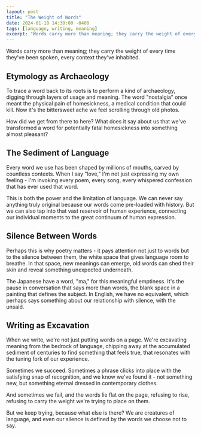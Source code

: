 ```yaml
---
layout: post
title: "The Weight of Words"
date: 2024-01-18 14:30:00 -0400
tags: [language, writing, meaning]
excerpt: "Words carry more than meaning; they carry the weight of every time they've been spoken, every context they've inhabited."
---
```


Words carry more than meaning; they carry the weight of every time they've been spoken, every context they've inhabited.

## Etymology as Archaeology

To trace a word back to its roots is to perform a kind of archaeology, digging through layers of usage and meaning. The word "nostalgia" once meant the physical pain of homesickness, a medical condition that could kill. Now it's the bittersweet ache we feel scrolling through old photos.

How did we get from there to here? What does it say about us that we've transformed a word for potentially fatal homesickness into something almost pleasant?

## The Sediment of Language

Every word we use has been shaped by millions of mouths, carved by countless contexts. When I say "love," I'm not just expressing my own feeling - I'm invoking every poem, every song, every whispered confession that has ever used that word.

This is both the power and the limitation of language. We can never say anything truly original because our words come pre-loaded with history. But we can also tap into that vast reservoir of human experience, connecting our individual moments to the great continuum of human expression.

## Silence Between Words

Perhaps this is why poetry matters - it pays attention not just to words but to the silence between them, the white space that gives language room to breathe. In that space, new meanings can emerge, old words can shed their skin and reveal something unexpected underneath.

The Japanese have a word, "ma," for this meaningful emptiness. It's the pause in conversation that says more than words, the blank space in a painting that defines the subject. In English, we have no equivalent, which perhaps says something about our relationship with silence, with the unsaid.

## Writing as Excavation

When we write, we're not just putting words on a page. We're excavating meaning from the bedrock of language, chipping away at the accumulated sediment of centuries to find something that feels true, that resonates with the tuning fork of our experience.

Sometimes we succeed. Sometimes a phrase clicks into place with the satisfying snap of recognition, and we know we've found it - not something new, but something eternal dressed in contemporary clothes.

And sometimes we fail, and the words lie flat on the page, refusing to rise, refusing to carry the weight we're trying to place on them.

But we keep trying, because what else is there? We are creatures of language, and even our silence is defined by the words we choose not to say. 